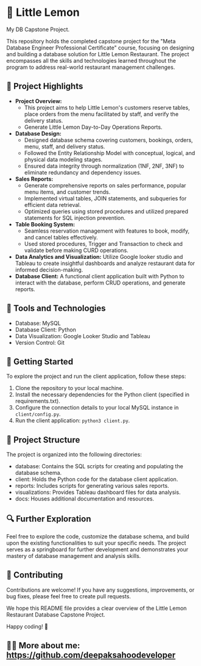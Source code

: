 # 🍋 Little Lemon

My DB Capstone Project.

This repository holds the completed capstone project for the "Meta Database Engineer Professional Certificate" course, focusing on designing and building a database solution for Little Lemon Restaurant. The project encompasses all the skills and technologies learned throughout the program to address real-world restaurant management challenges.

## 🌟 Project Highlights

- **Project Overview:**
  - This project aims to help Little Lemon's customers reserve tables, place orders from the menu facilitated by staff, and verify the delivery status.
  - Generate Little Lemon Day-to-Day Operations Reports.
- **Database Design:**
  - Designed database schema covering customers, bookings, orders, menu, staff, and delivery status.
  - Followed the Entity Relationship Model with conceptual, logical, and physical data modeling stages.
  - Ensured data integrity through normalization (1NF, 2NF, 3NF) to eliminate redundancy and dependency issues.
- **Sales Reports:**
  - Generate comprehensive reports on sales performance, popular menu items, and customer trends.
  - Implemented virtual tables, JOIN statements, and subqueries for efficient data retrieval.
  - Optimized queries using stored procedures and utilized prepared statements for SQL injection prevention. 
- **Table Booking System:** 
  - Seamless reservation management with features to book, modify, and cancel tables effectively.
  - Used stored procedures, Trigger and Transaction to check and validate before making CURD operations.
- **Data Analytics and Visualization:** Utilize Google looker studio and Tableau to create insightful dashboards and analyze restaurant data for informed decision-making.
- **Database Client:** A functional client application built with Python to interact with the database, perform CRUD operations, and generate reports.

## 🔧 Tools and Technologies

- Database: MySQL
- Database Client: Python
- Data Visualization: Google Looker Studio and Tableau
- Version Control: Git

## 🚀 Getting Started

To explore the project and run the client application, follow these steps:

1. Clone the repository to your local machine.
2. Install the necessary dependencies for the Python client (specified in requirements.txt).
3. Configure the connection details to your local MySQL instance in `client/config.py`.
4. Run the client application: `python3 client.py`.

## 📁 Project Structure

The project is organized into the following directories:
- database: Contains the SQL scripts for creating and populating the database schema.
- client: Holds the Python code for the database client application.
- reports: Includes scripts for generating various sales reports.
- visualizations: Provides Tableau dashboard files for data analysis.
- docs: Houses additional documentation and resources.

## 🔍 Further Exploration

Feel free to explore the code, customize the database schema, and build upon the existing functionalities to suit your specific needs. The project serves as a springboard for further development and demonstrates your mastery of database management and analysis skills.

## 🤝 Contributing

Contributions are welcome! If you have any suggestions, improvements, or bug fixes, please feel free to create pull requests.

We hope this README file provides a clear overview of the Little Lemon Restaurant Database Capstone Project. 

Happy coding! 🫰

## 🙎🏻 More about me: https://github.com/deepaksahoodeveloper

